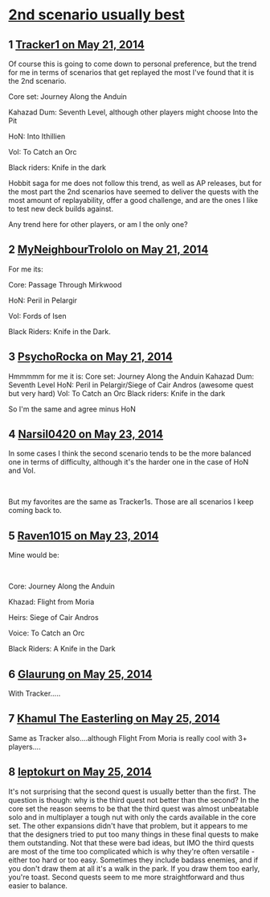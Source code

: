 # [2nd scenario usually best](https://community.fantasyflightgames.com/topic/106805-2nd-scenario-usually-best/)

## 1 [Tracker1 on May 21, 2014](https://community.fantasyflightgames.com/topic/106805-2nd-scenario-usually-best/?do=findComment&comment=1092796)

Of course this is going to come down to personal preference, but the trend for me in terms of scenarios that get replayed the most I've found that it is the 2nd scenario.

Core set: Journey Along the Anduin

Kahazad Dum: Seventh Level, although other players might choose Into the Pit

HoN: Into Ithillien

VoI: To Catch an Orc

Black riders: Knife in the dark

Hobbit saga for me does not follow this trend, as well as AP releases, but for the most part the 2nd scenarios have seemed to deliver the quests with the most amount of replayability, offer a good challenge, and are the ones I like to test new deck builds against.

Any trend here for other players, or am I the only one?

## 2 [MyNeighbourTrololo on May 21, 2014](https://community.fantasyflightgames.com/topic/106805-2nd-scenario-usually-best/?do=findComment&comment=1092844)

For me its:

Core: Passage Through Mirkwood

HoN: Peril in Pelargir

VoI: Fords of Isen

Black Riders: Knife in the Dark.

## 3 [PsychoRocka on May 21, 2014](https://community.fantasyflightgames.com/topic/106805-2nd-scenario-usually-best/?do=findComment&comment=1092866)

Hmmmmm for me it is:
Core set: Journey Along the Anduin
Kahazad Dum: Seventh Level
HoN: Peril in Pelargir/Siege of Cair Andros (awesome quest but very hard)
VoI: To Catch an Orc
Black riders: Knife in the dark

So I'm the same and agree minus HoN

## 4 [Narsil0420 on May 23, 2014](https://community.fantasyflightgames.com/topic/106805-2nd-scenario-usually-best/?do=findComment&comment=1095539)

In some cases I think the second scenario tends to be the more balanced one in terms of difficulty, although it's the harder one in the case of HoN and VoI.

 

But my favorites are the same as Tracker1s. Those are all scenarios I keep coming back to.

## 5 [Raven1015 on May 23, 2014](https://community.fantasyflightgames.com/topic/106805-2nd-scenario-usually-best/?do=findComment&comment=1095818)

Mine would be:

 

Core: Journey Along the Anduin

Khazad: Flight from Moria

Heirs: Siege of Cair Andros

Voice: To Catch an Orc

Black Riders: A Knife in the Dark

## 6 [Glaurung on May 25, 2014](https://community.fantasyflightgames.com/topic/106805-2nd-scenario-usually-best/?do=findComment&comment=1097455)

With Tracker…..

## 7 [Khamul The Easterling on May 25, 2014](https://community.fantasyflightgames.com/topic/106805-2nd-scenario-usually-best/?do=findComment&comment=1097489)

Same as Tracker also....although Flight From Moria is really cool with 3+ players....

## 8 [leptokurt on May 25, 2014](https://community.fantasyflightgames.com/topic/106805-2nd-scenario-usually-best/?do=findComment&comment=1097543)

It's not surprising that the second quest is usually better than the first. The question is though: why is the third quest not better than the second? In the core set the reason seems to be that the third quest was almost unbeatable solo and in multiplayer a tough nut with only the cards available in the core set. The other expansions didn't have that problem, but it appears to me that the designers tried to put too many things in these final quests to make them outstanding. Not that these were bad ideas, but IMO the third quests are most of the time too complicated which is why they're often versatile - either too hard or too easy. Sometimes they include badass enemies, and if you don't draw them at all it's a walk in the park. If you draw them too early, you're toast. Second quests seem to me more straightforward and thus easier to balance.

